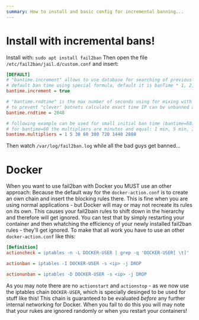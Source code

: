 ```yaml
---
summary: How to install and basic config for incremental banning...
---
```


# Install with incremental bans!

Install with: `sudo apt install fail2ban`
Then open the file `/etc/fail2ban/jail.d/custom.conf` and insert:
```ini
[DEFAULT]
# "bantime.increment" allows to use database for searching of previously banned ip's to increase a
# default ban time using special formula, default it is banTime * 1, 2, 4, 8, 16, 32...
bantime.increment = true

# "bantime.rndtime" is the max number of seconds using for mixing with random time
# to prevent "clever" botnets calculate exact time IP can be unbanned again:
bantime.rndtime = 2048

# following example can be used for small initial ban time (bantime=60) - it grows more aggressive at begin,
# for bantime=60 the multipliers are minutes and equal: 1 min, 5 min, 30 min, 1 hour, 5 hour, 12 hour, 1 day, 2 day
bantime.multipliers = 1 5 30 60 300 720 1440 2880
```
Then watch `/var/log/fail2ban.log` while all the bad guys get banned...

# Docker

When you want to use fail2ban with Docker you MUST use an other approach: Because the default way for the `docker-action.conf` is to create an own chain and insert the blocking rules there. This is fine when you are using normal
applications - but Docker will may or may not recreate its rules on its own. This causes your fail2bain rules to shift down in the hierarchy and therefore will get ignored. You can test that by simply restarting your container and then
whatching the efficiency of your newly installed fail2ban rules - they'll get ignored. To make that all work you have to use an other `docker-action.conf` like this:

```ini
[Definition]
actioncheck = iptables -n -L DOCKER-USER | grep -q 'DOCKER-USER[ \t]'

actionban = iptables -I DOCKER-USER -s <ip> -j DROP

actionunban = iptables -D DOCKER-USER -s <ip> -j DROP
```

As you may note there are no `actionstart` and `actionstop` - as we now use the iptables chain `DOCKER-USER`, which is specially desinged to be used for stuff like this! This chain is guaranteed to be evaluated _before_ any further internal
networking for Docker. When you fail to do this you will may note that your rukes are ignored randomly or when you restart your containers!
